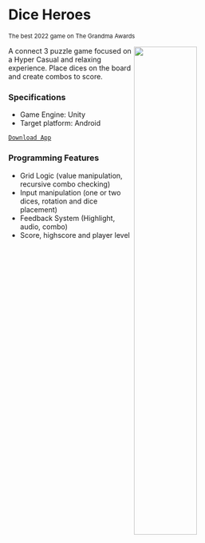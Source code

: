 # Dice Heroes
 <sub> The best 2022 game on The Grandma Awards<sub>

<img src="https://github.com/tambosi-matheus/DiceHeroes/raw/main/Gameplay%20Dice.gif" width=50% align="right">
 
A connect 3 puzzle game focused on a Hyper Casual and relaxing experience. Place dices on the board and create combos to score.


### Specifications
- Game Engine: Unity
- Target platform: Android
 
[`Download App`](https://github.com/tambosi-matheus/DiceHeroes/raw/main/Dice%20Puzzle.zip)

### Programming Features
- Grid Logic (value manipulation, recursive combo checking)
- Input manipulation (one or two dices, rotation and dice placement)
- Feedback System (Highlight, audio, combo)
- Score, highscore and player level
